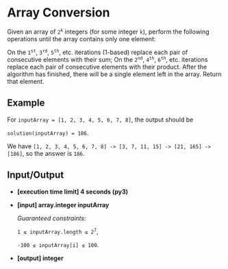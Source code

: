 # Array Conversion

Given an array of <code>2<sup>k</sup></code> integers (for some integer `k`), perform the following operations until the array contains only one element:

On the <code>1<sup>st</sup></code>, <code>3<sup>rd</sup></code>, <code>5<sup>th</sup></code>, etc. iterations (1-based) replace each pair of consecutive elements with their sum;
On the <code>2<sup>nd</sup></code>, <code>4<sup>th</sup></code>, <code>6<sup>th</sup></code>, etc. iterations replace each pair of consecutive elements with their product.
After the algorithm has finished, there will be a single element left in the array. Return that element.

## Example

For `inputArray = [1, 2, 3, 4, 5, 6, 7, 8]`, the output should be

`solution(inputArray) = 186`.

We have `[1, 2, 3, 4, 5, 6, 7, 8] -> [3, 7, 11, 15] -> [21, 165] -> [186]`, so the answer is `186`.

## Input/Output

- **[execution time limit] 4 seconds (py3)**

- **[input] array.integer inputArray**

	*Guaranteed constraints:*

	<code>1 ≤ inputArray.length ≤ 2<sup>7</sup></code>,

	`-100 ≤ inputArray[i] ≤ 100`.

- **[output] integer**

